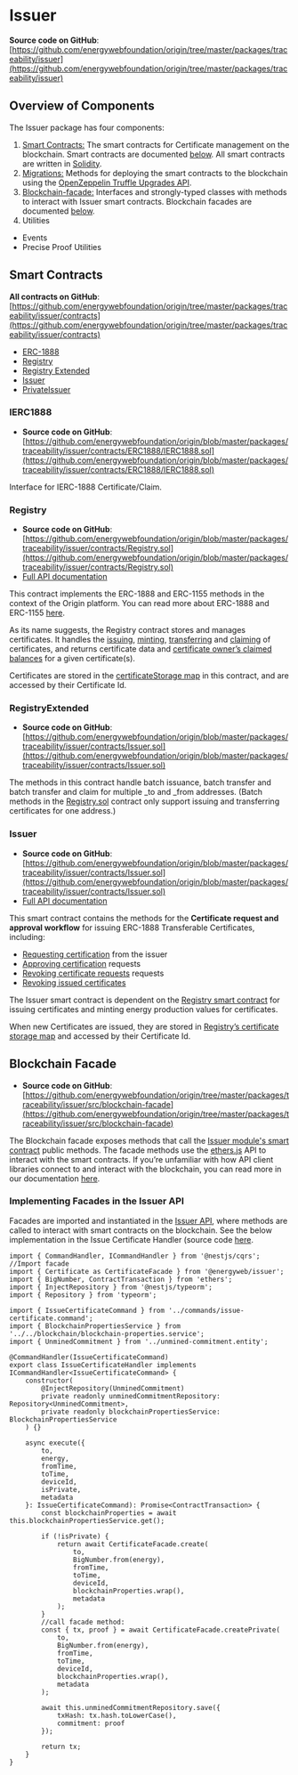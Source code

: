 # Issuer  
**Source code on GitHub**: [https://github.com/energywebfoundation/origin/tree/master/packages/traceability/issuer](https://github.com/energywebfoundation/origin/tree/master/packages/traceability/issuer) 

## Overview of Components
The Issuer package has four components:      

1. [Smart Contracts:](https://github.com/energywebfoundation/origin/tree/master/packages/traceability/issuer/contracts) The smart contracts for Certificate management on the blockchain. Smart contracts are documented [below](#smart-contracts). All smart contracts are written in [Solidity](https://docs.soliditylang.org/en/v0.8.10/).    
2. [Migrations:](https://github.com/energywebfoundation/origin/tree/master/packages/traceability/issuer/migrations) Methods for deploying the smart contracts to the blockchain using the [OpenZeppelin Truffle Upgrades API](https://docs.openzeppelin.com/upgrades-plugins/1.x/api-truffle-upgrades).        
3. [Blockchain-facade:](https://github.com/energywebfoundation/origin/tree/master/packages/traceability/issuer/src/blockchain-facade) Interfaces and strongly-typed classes with methods to interact with Issuer smart contracts. Blockchain facades are documented [below](#blockchain-facade).     
4. Utilities       
- Events
- Precise Proof Utilities  

## Smart Contracts
**All contracts on GitHub**: [https://github.com/energywebfoundation/origin/tree/master/packages/traceability/issuer/contracts](https://github.com/energywebfoundation/origin/tree/master/packages/traceability/issuer/contracts)  

-   [ERC-1888](../contracts/ERC1888/ERC1888.md)  
-   [Registry](../contracts/Registry.md)  
-   [Registry Extended](../contracts/RegistryExtended.md)  
-   [Issuer](../contracts/Issuer.md)  
-   [PrivateIssuer](../contracts/PrivateIssuer.md)  

### IERC1888  
- **Source code on GitHub**: [https://github.com/energywebfoundation/origin/blob/master/packages/traceability/issuer/contracts/ERC1888/IERC1888.sol](https://github.com/energywebfoundation/origin/blob/master/packages/traceability/issuer/contracts/ERC1888/IERC1888.sol)  

Interface for IERC-1888 Certificate/Claim.

### Registry
- **Source code on GitHub**: [https://github.com/energywebfoundation/origin/blob/master/packages/traceability/issuer/contracts/Registry.sol](https://github.com/energywebfoundation/origin/blob/master/packages/traceability/issuer/contracts/Registry.sol)   
- [Full API documentation](https://energy-web-foundation-origin.readthedocs-hosted.com/en/latest/traceability/contracts/Registry/)

This contract implements the ERC-1888 and ERC-1155 methods in the context of the Origin platform. You can read more about ERC-1888 and ERC-1155 [here](../../traceability.md#energy-attribute-certificates-on-the-blockchain ).

As its name suggests, the Registry contract stores and manages certificates. It handles the [issuing](https://energy-web-foundation-origin.readthedocs-hosted.com/en/latest/traceability/contracts/Registry/#issueaddress-_to-bytes-_validitydata-uint256-_topic-uint256-_value-bytes-_data-uint256-id-external), [minting](https://energy-web-foundation-origin.readthedocs-hosted.com/en/latest/traceability/contracts/Registry/#mintuint256-_id-address-_to-uint256-_quantity-external), [transferring](https://energy-web-foundation-origin.readthedocs-hosted.com/en/latest/traceability/contracts/Registry/#safetransferandclaimfromaddress-_from-address-_to-uint256-_id-uint256-_value-bytes-_data-bytes-_claimdata-external) and [claiming](https://energy-web-foundation-origin.readthedocs-hosted.com/en/latest/traceability/contracts/Registry/#safebatchtransferandclaimfromaddress-_from-address-_to-uint256-_ids-uint256-_values-bytes-_data-bytes-_claimdata-external) of certificates, and returns certificate data and [certificate owner’s claimed balances](https://energy-web-foundation-origin.readthedocs-hosted.com/en/latest/traceability/contracts/Registry/#claimedbalanceofaddress-_owner-uint256-_id-uint256-external) for a given certificate(s). 

Certificates are stored in the [certificateStorage map](https://github.com/energywebfoundation/origin/blob/2881ba2e04739c99eb8d6f48a53d15afe4844c3e/packages/traceability/issuer/contracts/Registry.sol#L13) in this contract, and are accessed by their Certificate Id.  

### RegistryExtended  
- **Source code on GitHub**: [https://github.com/energywebfoundation/origin/blob/master/packages/traceability/issuer/contracts/Issuer.sol](https://github.com/energywebfoundation/origin/blob/master/packages/traceability/issuer/contracts/Issuer.sol)  

The methods in this contract handle batch issuance, batch transfer and batch transfer and claim for multiple _to and _from addresses. (Batch methods in the [Registry.sol](#registry) contract only support issuing and transferring certificates for one address.) 

### Issuer
- **Source code on GitHub**: [https://github.com/energywebfoundation/origin/blob/master/packages/traceability/issuer/contracts/Issuer.sol](https://github.com/energywebfoundation/origin/blob/master/packages/traceability/issuer/contracts/Issuer.sol) 
- [Full API documentation](https://energy-web-foundation-origin.readthedocs-hosted.com/en/latest/traceability/contracts/Issuer/)  

This smart contract contains the methods for the **Certificate request and approval workflow** for issuing ERC-1888 Transferable Certificates, including:  

- [Requesting certification](https://energy-web-foundation-origin.readthedocs-hosted.com/en/latest/traceability/contracts/Issuer/#requestcertificationforbytes-_data-address-_owner-uint256-public) from the issuer    
- [Approving certification](https://energy-web-foundation-origin.readthedocs-hosted.com/en/latest/traceability/contracts/Issuer/#approvecertificationrequestuint256-_requestid-uint256-_value-uint256-public) requests     
- [Revoking certificate requests](https://energy-web-foundation-origin.readthedocs-hosted.com/en/latest/traceability/contracts/Issuer/#revokerequestuint256-_requestid-external) requests   
- [Revoking issued certificates](https://energy-web-foundation-origin.readthedocs-hosted.com/en/latest/traceability/contracts/Issuer/#revokecertificateuint256-_certificateid-external)  

The Issuer smart contract is dependent on the [Registry smart contract](#registry) for issuing certificates and minting energy production values for certificates.  

When new Certificates are issued, they are stored in [Registry’s certificate storage map](https://github.com/energywebfoundation/origin/blob/645333ed50e6135159d21e6592afd2183ba13636/packages/traceability/issuer/contracts/Registry.sol#L13) and accessed by their Certificate Id. 

## Blockchain Facade
- **Source code on GitHub**: [https://github.com/energywebfoundation/origin/tree/master/packages/traceability/issuer/src/blockchain-facade](https://github.com/energywebfoundation/origin/tree/master/packages/traceability/issuer/src/blockchain-facade)  

The Blockchain facade exposes methods that call the [Issuer module's smart contract](#smart-contracts) public methods. The facade methods use the [ethers.js](https://docs.ethers.io/v5/) API to interact with the smart contracts. If you’re unfamiliar with how API client libraries connect to and interact with the blockchain, you can read more in our documentation [here](https://energy-web-foundation.gitbook.io/energy-web/how-tos-and-tutorials/interacting-with-a-smart-contract). 

### Implementing Facades in the Issuer API

Facades are imported and instantiated in the [Issuer API](./issuer-api.md), where methods are called to interact with smart contracts on the blockchain. See the below implementation in the Issue Certificate Handler (source code [here](https://github.com/energywebfoundation/origin/blob/master/packages/traceability/issuer-api/src/pods/certificate/handlers/issue-certificate.handler.ts).

```
import { CommandHandler, ICommandHandler } from '@nestjs/cqrs';
//Import facade
import { Certificate as CertificateFacade } from '@energyweb/issuer';
import { BigNumber, ContractTransaction } from 'ethers';
import { InjectRepository } from '@nestjs/typeorm';
import { Repository } from 'typeorm';

import { IssueCertificateCommand } from '../commands/issue-certificate.command';
import { BlockchainPropertiesService } from '../../blockchain/blockchain-properties.service';
import { UnminedCommitment } from '../unmined-commitment.entity';

@CommandHandler(IssueCertificateCommand)
export class IssueCertificateHandler implements ICommandHandler<IssueCertificateCommand> {
    constructor(
        @InjectRepository(UnminedCommitment)
        private readonly unminedCommitmentRepository: Repository<UnminedCommitment>,
        private readonly blockchainPropertiesService: BlockchainPropertiesService
    ) {}

    async execute({
        to,
        energy,
        fromTime,
        toTime,
        deviceId,
        isPrivate,
        metadata
    }: IssueCertificateCommand): Promise<ContractTransaction> {
        const blockchainProperties = await this.blockchainPropertiesService.get();

        if (!isPrivate) {
            return await CertificateFacade.create(
                to,
                BigNumber.from(energy),
                fromTime,
                toTime,
                deviceId,
                blockchainProperties.wrap(),
                metadata
            );
        }
        //call facade method:
        const { tx, proof } = await CertificateFacade.createPrivate(
            to,
            BigNumber.from(energy),
            fromTime,
            toTime,
            deviceId,
            blockchainProperties.wrap(),
            metadata
        );

        await this.unminedCommitmentRepository.save({
            txHash: tx.hash.toLowerCase(),
            commitment: proof
        });

        return tx;
    }
}
```






